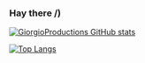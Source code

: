 ### Hay there /)

[![GiorgioProductions GitHub stats](https://github-readme-stats.vercel.app/api?username=GiorgioProductions&show_icons=true&theme=vue-dark&hide=contribs,prs)](https://github.com/anuraghazra/github-readme-stats)

[![Top Langs](https://github-readme-stats.vercel.app/api/top-langs/?username=GiorgioProductions&layout=compact&theme=vue-dark)](https://github.com/anuraghazra/github-readme-stats)

<!--
**GiorgioProductions/GiorgioProductions** is a ✨ _special_ ✨ repository because its `README.md` (this file) appears on your GitHub profile.

Here are some ideas to get you started:

- 🔭 I’m currently working on ...
- 🌱 I’m currently learning ...
- 👯 I’m looking to collaborate on ...
- 🤔 I’m looking for help with ...
- 💬 Ask me about ...
- 📫 How to reach me: ...
- 😄 Pronouns: ...
- ⚡ Fun fact: ...
-->
